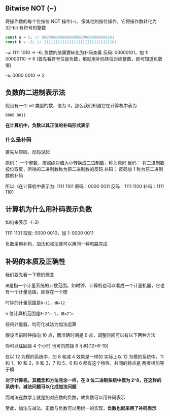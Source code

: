## Bitwise NOT (~)

将操作数的每个位按位 NOT 操作(~)，像其他的按位操作，它将操作数转化为 32-bit 有符号的整数

```js
const a = 5; // 00000000000000000000000000000101
const b = -3; // 11111111111111111111111111111101
```

`~a`: 1111 1010 -> -6;
负数的值需要转化为补码查看 反码: 00000101，加 1: 00000110 -> 6
(首先看符号位是负数，那就用补码转位对应整数，即可知道负数值)

`~b`: 0000 0010 -> 2

## 负数的二进制表示法

假设有一个 int 类型的数，值为 3，那么我们知道它在计算机中表为

```
0000 0011
```

**在计算机中，负数以其正值的补码形式表示**

### 什么是补码

要先从原码、反码说起

原码： 一个整数，按照绝对值大小转换成二进制数，称为原码
反码： 将二进制数按位取反，所得的二进制数称为原二进制数的反码
补码： 反码加 1 称为原二进制数的补码

所以`-3`在计算机中表示为: 1111 1101
原码：0000 0011
反码：1111 1100
补吗：1111 1101

## 计算机为什么用补码表示负数

如何来表示 -(-3)

1111 1101 取反: 0000 0010，加 1: 0000 0011

负数采用补码，加法和减法就可以用同一种电路完成

## 补码的本质及正确性

我们要先看一下模的概念

`模`是指一个计量系统的计数范围。如时钟、计算机也可以看成一个计量机器，它也有一个计量范围，即存在一个模

时钟的计量范围是`0~11`，`模=12`

n 位计算机范围是`0~2^n-1`，`模=2^n`

任何计量器，均可化减法为加法运算

假设当前时钟指向 10 点，而准确时间是 6 点，调整时间可以有以下两种方法

你可以往回拨 4 个小时
也可向前拨 8 小时(12+6-10)

在以 12 为模的系统中，加 8 和减 4 效果是一样的
实际上以 12 为模的系统中，11 和 1，10 和 2，9 和 3，7 和 5，6 和 6 都有这个特性，共同的特点是
两者相加等于模

**对于计算机，其概念和方法完全一样，在 8 位二进制系统中模为 2^8，在这样的系统中，减法问题可以化成加法问题**

而减法在数学上就是加对应数的负数，故负数可以用补码表示

至此，加法与减法、正数与负数可以用统一的实现，**负数也就采用了补码表示**
